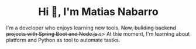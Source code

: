 <h1 align="center">Hi 👋, I'm Matias Nabarro</h1>

<p>I'm a developer who enjoys learning new tools. <s>Now, buliding backend projects with Spring Boot and Node.js.</s>s> At thie moment, I'm learning about platform and Python as tool to automate tastks.</p>
<!--
**mnabarro/mnabarro** is a ✨ _special_ ✨ repository because its `README.md` (this file) appears on your GitHub profile.

Here are some ideas to get you started:

- 🔭 I’m currently working on ...
- 🌱 I’m currently learning ...
- 👯 I’m looking to collaborate on ...
- 🤔 I’m looking for help with ...
- 💬 Ask me about ...
- 📫 How to reach me: ...
- 😄 Pronouns: ...
- ⚡ Fun fact: ...
-->
